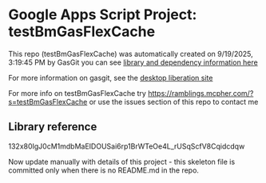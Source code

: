 # Google Apps Script Project: testBmGasFlexCache
This repo (testBmGasFlexCache) was automatically created on 9/19/2025, 3:19:45 PM by GasGit
you can see [library and dependency information here](dependencies.md)

For more information on gasgit, see the [desktop liberation site](https://ramblings.mcpher.com/drive-sdk-and-github/migrategasgit/ "desktop liberation")

For more info on testBmGasFlexCache try https://ramblings.mcpher.com/?s=testBmGasFlexCache or use the issues section of this repo to contact me
## Library reference
132x80IgJ0cM1mdbMaEIDOUSai6rp1BrWTeOe4L_rUSqScfV8Cqidcdqw

Now update manually with details of this project - this skeleton file is committed only when there is no README.md in the repo.